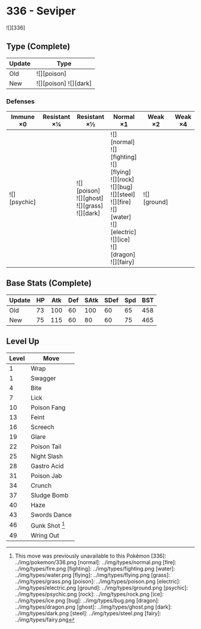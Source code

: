 # 336 - Seviper
![][336]

## Type (Complete)

Update | Type
---    | ---
Old    | ![][poison]
New    | ![][poison]  ![][dark]

### Defenses

Immune ×0        | Resistant ×¼ | Resistant ×½                                             | Normal ×1                                                                                                                                                                   | Weak ×2         | Weak ×4
---              | ---          | ---                                                      | ---                                                                                                                                                                         | ---             | ---
![][psychic]<br> | &nbsp;       | ![][poison]<br>![][ghost]<br>![][grass]<br>![][dark]<br> | ![][normal]<br>![][fighting]<br>![][flying]<br>![][rock]<br>![][bug]<br>![][steel]<br>![][fire]<br>![][water]<br>![][electric]<br>![][ice]<br>![][dragon]<br>![][fairy]<br> | ![][ground]<br> | &nbsp;

## Base Stats (Complete)

Update | HP  | Atk | Def | SAtk | SDef | Spd | BST
---    | --- | --- | --- | ---  | ---  | --- | ---
Old    | 73  | 100 | 60  | 100  | 60   | 65  | 458
New    | 75  | 115 | 60  | 80   | 60   | 75  | 465

## Level Up

Level | Move
---   | ---
1     | Wrap
1     | Swagger
4     | Bite
7     | Lick
10    | Poison Fang
13    | Feint
16    | Screech
19    | Glare
22    | Poison Tail
25    | Night Slash
28    | Gastro Acid
31    | Poison Jab
34    | Crunch
37    | Sludge Bomb
40    | Haze
43    | Swords Dance
46    | Gunk Shot [^1]
49    | Wring Out

[^1]: This move was previously unavailable to this Pokémon
[336]: ../img/pokemon/336.png
[normal]: ../img/types/normal.png
[fire]: ../img/types/fire.png
[fighting]: ../img/types/fighting.png
[water]: ../img/types/water.png
[flying]: ../img/types/flying.png
[grass]: ../img/types/grass.png
[poison]: ../img/types/poison.png
[electric]: ../img/types/electric.png
[ground]: ../img/types/ground.png
[psychic]: ../img/types/psychic.png
[rock]: ../img/types/rock.png
[ice]: ../img/types/ice.png
[bug]: ../img/types/bug.png
[dragon]: ../img/types/dragon.png
[ghost]: ../img/types/ghost.png
[dark]: ../img/types/dark.png
[steel]: ../img/types/steel.png
[fairy]: ../img/types/fairy.png
